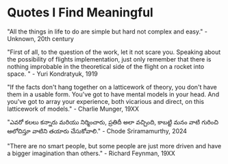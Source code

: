 # Quotes I Find Meaningful

"All the things in life to do are simple but hard not complex and easy." - Unknown, 20th century

"First of all, to the question of the work, let it not scare you. Speaking about the possibility of flights implementation, just only remember that there is nothing improbable in the theoretical side of the flight on a rocket into space. " - Yuri Kondratyuk, 1919

"If the facts don't hang together on a latticework of theory, you don't have them in a usable form. You've got to have mental models in your head. And you've got to array your experience, both vicarious and direct, on this latticework of models." - Charlie Munger, 19XX

"ఎవరో కలలు కన్నారు మరియు నిర్మించారు, ప్రతిదీ అలా వచ్చింది, కాబట్టి మనం వాటి గురించి ఆలోచిస్తూ వాటిని తయారు చేసుకోవాలి." - Chode Sriramamurthy, 2024

"There are no smart people, but some people are just more driven and have a bigger imagination than others." - Richard Feynman, 19XX